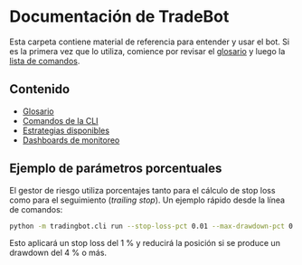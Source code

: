 # Documentación de TradeBot

Esta carpeta contiene material de referencia para entender y usar el bot.
Si es la primera vez que lo utiliza, comience por revisar el
[glosario](glossary.md) y luego la [lista de comandos](commands.md).

## Contenido

- [Glosario](glossary.md)
- [Comandos de la CLI](commands.md)
- [Estrategias disponibles](strategies.md)
- [Dashboards de monitoreo](dashboards.md)

## Ejemplo de parámetros porcentuales

El gestor de riesgo utiliza porcentajes tanto para el cálculo de stop loss como
para el seguimiento (*trailing stop*). Un ejemplo rápido desde la línea de
comandos:

```bash
python -m tradingbot.cli run --stop-loss-pct 0.01 --max-drawdown-pct 0.04
```

Esto aplicará un stop loss del 1 % y reducirá la posición si se produce un
drawdown del 4 % o más.
